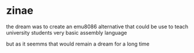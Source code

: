 # zinae

the dream was to create an emu8086 alternative that could be use to teach university students very basic assembly language
 
but as it seemms that would remain a dream for a long time
